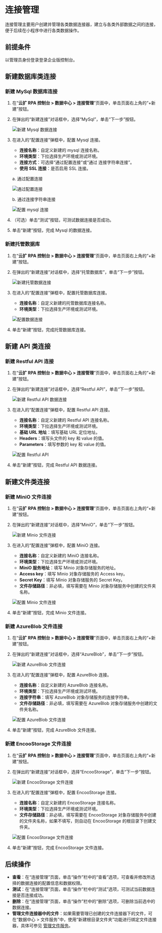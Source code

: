 # 连接管理

连接管理主要用户创建并管理各类数据连接器，建立与各类外部数据之间的连接，便于后续在小程序中进行各类数据操作。

## 前提条件

以管理员身份登录登录企业版控制台。

## 新建数据库类连接

### 新建 MySql 数据库连接

1. 在“**云扩 RPA 控制台 > 数据中心 > 连接管理**”页面中，单击页面右上角的“+新建”按钮。
2. 在弹出的“新建连接”对话框中，选择“MySql”，单击“下一步”按钮。

   ![新建 Mysql 数据连接](https://docimages.blob.core.chinacloudapi.cn/images/Console/createconnector20210329.png)

3. 在进入的“配置连接”弹框中，配置 Mysql 连接。

    - **连接名称**：自定义新建的 mysql 连接名称。
    - **环境类型**：下拉选择生产环境或测试环境。
    - **连接方式**：可选择“通过配置连接”或“通过 连接字符串连接”。
    - **使用 SSL 连接**：是否启用 SSL 连接。

    a. 通过配置连接

    ![通过配置连接](https://docimages.blob.core.chinacloudapi.cn/images/Console/connectionbysetting20210329.png)

    b. 通过连接字符串连接

    ![配置 mysql 连接](https://docimages.blob.core.chinacloudapi.cn/images/Console/settingmysqlconnect20210329.png)

4. （可选）单击“测试”按钮，可测试数据连接是否成功。
5. 单击“新建”按钮，完成 Mysql 的数据连接。

### 新建托管数据库

1. 在“**云扩 RPA 控制台 > 数据中心 > 连接管理**”页面中，单击页面右上角的“+新建”按钮。
2. 在弹出的“新建连接”对话框中，选择“托管数据库”，单击“下一步”按钮。

   ![新建托管数据连接](https://docimages.blob.core.chinacloudapi.cn/images/Kris/Apps/trustdataconnect20210425.png)

3. 在进入的“配置连接”弹框中，配置托管数据库连接。

    - **连接名称**：自定义新建的托管数据库连接名称。
    - **环境类型**：下拉选择生产环境或测试环境。

    ![配置数据连接](https://docimages.blob.core.chinacloudapi.cn/images/Kris/Apps/settingtrustconnect20210425.png)

4. 单击“新建”按钮，完成托管数据库连接。

## 新建 API 类连接

### 新建 Restful API 连接

1. 在“**云扩 RPA 控制台 > 数据中心 > 连接管理**”页面中，单击页面右上角的“+新建”按钮。
2. 在弹出的“新建连接”对话框中，选择“Restful API”，单击“下一步”按钮。

    ![新建 Restful API 数据连接](https://docimages.blob.core.chinacloudapi.cn/images/Console/createrestfulapi20210329.png)

3. 在进入的“配置连接”弹框中，配置 Restful API 连接。

    - **连接名称**：自定义新建的 Restful API 连接名称。
    - **环境类型**：下拉选择生产环境或测试环境。
    - **基础 URL 地址**：填写基础 URL 定位地址。
    - **Headers**：填写头文件的 key 和 value 的值。
    - **Parameters**：填写参数的 key 和 value 的值。

    ![配置 Restful API ](https://docimages.blob.core.chinacloudapi.cn/images/Console/settingrestfulapi20210329.png)

4. 单击“新建”按钮，完成 Restful API 数据连接。

## 新建文件类连接

### 新建 MiniO 文件连接

1. 在“**云扩 RPA 控制台 > 数据中心 > 连接管理**”页面中，单击页面右上角的“+新建”按钮。
2. 在弹出的“新建连接”对话框中，选择“MiniO”，单击“下一步”按钮。

    ![新建 Minio 文件连接](https://docimages.blob.core.chinacloudapi.cn/images/Console/createminio20210413.png)

3. 在进入的“配置连接”弹框中，配置 MiniO 连接。

    - **连接名称**：自定义新建的 MiniO 连接名称。
    - **环境类型**：下拉选择生产环境或测试环境。
    - **MiniO 服务地址**：填写 Minio 对象存储服务的地址。
    - **Access key**：填写 Minio 对象存储服务的 Access key。
    - **Secret Key**：填写 Minio 对象存储服务的 Secret Key。
    - **文件存储路径**：非必填，填写需要在 Minio 对象存储服务中创建的文件夹名称。

    ![配置 Minio 文件连接](https://docimages.blob.core.chinacloudapi.cn/images/Console/settingminio20210413.png)

4. 单击“新建”按钮，完成 Minio 文件连接。

### 新建 AzureBlob 文件连接

1. 在“**云扩 RPA 控制台 > 数据中心 > 连接管理**”页面中，单击页面右上角的“+新建”按钮。
2. 在弹出的“新建连接”对话框中，选择“AzureBlob”，单击“下一步”按钮。

    ![新建 AzureBlob 文件连接](https://docimages.blob.core.chinacloudapi.cn/images/Console/createazureblob20210413.png)

3. 在进入的“配置连接”弹框中，配置 AzureBlob 连接。

    - **连接名称**：自定义新建的 AzureBlob 连接名称。
    - **环境类型**：下拉选择生产环境或测试环境。
    - **连接字符串**：填写 AzureBlob 对象存储服务的连接字符串。
    - **文件存储路径**：非必填，填写需要在 AzureBlob 对象存储服务中创建的文件夹名称。

    ![配置 AzureBlob 文件连接](https://docimages.blob.core.chinacloudapi.cn/images/Console/settingazureblob20210413.png)

4. 单击“新建”按钮，完成 AzureBlob 文件连接。

### 新建 EncooStorage 文件连接

1. 在“**云扩 RPA 控制台 > 数据中心 > 连接管理**”页面中，单击页面右上角的“+新建”按钮。
2. 在弹出的“新建连接”对话框中，选择“EncooStorage”，单击“下一步”按钮。

    ![新建 EncooStorage 文件连接](https://docimages.blob.core.chinacloudapi.cn/images/Console/createencoostorage20210413.png)

3. 在进入的“配置连接”弹框中，配置 EncooStorage 连接。

    - **连接名称**：自定义新建的 EncooStorage 连接名称。
    - **环境类型**：下拉选择生产环境或测试环境。
    - **文件存储路径**：非必填，填写需要在 EncooStorage 对象存储服务中创建的文件夹名称，如果不填写，则自动在 EncooStorage 的根目录下创建文件夹。

    ![配置 EncooStorage 文件连接](https://docimages.blob.core.chinacloudapi.cn/images/Console/settingencoostorage20210413.png)

4. 单击“新建”按钮，完成 EncooStorage 文件连接。

## 后续操作

- **查看**：在“连接管理”页面，单击“操作”栏中的“查看”选项，可查看并修改所选择的数据连接的配置信息和数据权限。
- **测试**：在“连接管理”页面，单击“操作”栏中的“测试”选项，可测试当前数据连接是否连接成功。
- **删除**：在“连接管理”页面，单击“操作”栏中的“删除”选项，可删除当前选中的数据连接。
- **管理文件连接器中的文件**：如果需要管理已创建的文件连接器下的文件，可在“数据中心 > 文件服务”中，使用“新建根目录文件夹”功能进行绑定文件连接器，具体可参见 [管理文件服务](../../v4.0.x/datacentor/fileservice/managefileservice.md)。